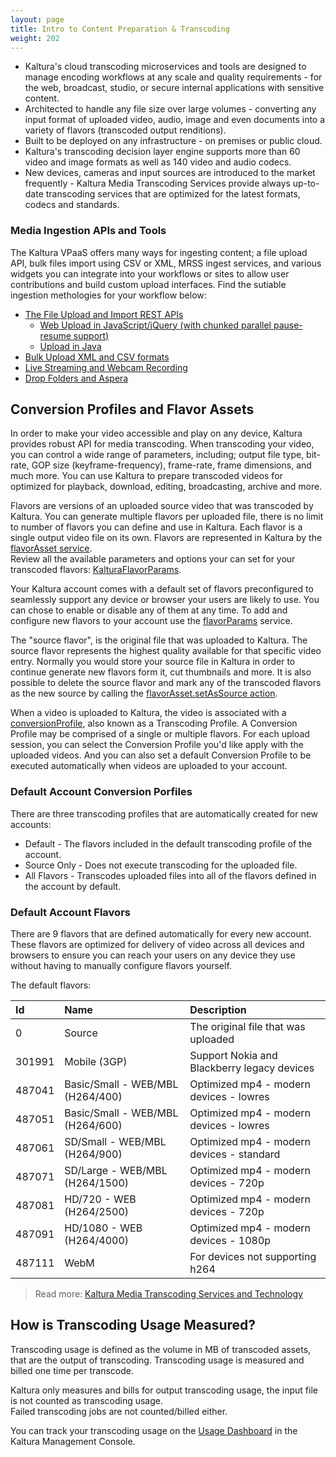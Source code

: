 ```yaml
---
layout: page
title: Intro to Content Preparation & Transcoding
weight: 202
---
```


* Kaltura's cloud transcoding microservices and tools are designed to manage encoding workflows at any scale and quality requirements - for the web, broadcast, studio, or secure internal applications with sensitive content. 
* Architected to handle any file size over large volumes - converting any input format of uploaded video, audio, image and even documents into a variety of flavors (transcoded output renditions).
* Built to be deployed on any infrastructure - on premises or public cloud. 
* Kaltura's transcoding decision layer engine supports more than 60 video and image formats as well as 140 video and audio codecs.
* New devices, cameras and input sources are introduced to the market frequently - Kaltura Media Transcoding Services provide always up-to-date transcoding services that are optimized for the latest formats, codecs and standards.

### Media Ingestion APIs and Tools

The Kaltura VPaaS offers many ways for ingesting content; a file upload API, bulk files import using CSV or XML, MRSS ingest services, and various widgets you can integrate into your workflows or sites to allow user contributions and build custom upload interfaces.
Find the sutiable ingestion methologies for your workflow below:

* [The File Upload and Import REST APIs](https://developer.kaltura.com/recipes/upload)
	* [Web Upload in JavaScript/jQuery (with chunked parallel pause-resume support)](https://github.com/kaltura/chunked-file-upload-jquery)
	* [Upload in Java](https://github.com/kaltura/Sample-Kaltura-Chunked-Upload-Java)
* [Bulk Upload XML and CSV formats](https://vpaas.kaltura.com/documentation/02_Media-Ingest-and-Preperation/Bulk-Content-Ingestion)
* [Live Streaming and Webcam Recording](https://developer.kaltura.com/recipes/live_broadcast)
* [Drop Folders and Aspera](https://knowledge.kaltura.com/node/737)

## Conversion Profiles and Flavor Assets

In order to make your video accessible and play on any device, Kaltura provides robust API for media transcoding. When transcoding your video, you can control a wide range of parameters, including; output file type, bit-rate, GOP size (keyframe-frequency), frame-rate, frame dimensions, and much more. You can use Kaltura to prepare transcoded videos for optimized for playback, download, editing, broadcasting, archive and more.

Flavors are versions of an uploaded source video that was transcoded by Kaltura. You can generate multiple flavors per uploaded file, there is no limit to number of flavors you can define and use in Kaltura. Each flavor is a single output video file on its own. Flavors are represented in Kaltura by the [flavorAsset service](https://developer.kaltura.com/api-docs/#/flavorAsset).  
Review all the available parameters and options your can set for your transcoded flavors: [KalturaFlavorParams](https://developer.kaltura.com/api-docs/#/KalturaFlavorParams).

Your Kaltura account comes with a default set of flavors preconfigured to seamlessly support any device or browser your users are likely to use. You can chose to enable or disable any of them at any time. To add and configure new flavors to your account use the [flavorParams](http://developer.kaltura.com/api-docs/#/flavorParams) service.

The "source flavor", is the original file that was uploaded to Kaltura. The source flavor represents the highest quality available for that specific video entry. Normally you would store your source file in Kaltura in order to continue generate new flavors form it, cut thumbnails and more. It is also possible to delete the source flavor and mark any of the transcoded flavors as the new source by calling the [flavorAsset.setAsSource action](https://developer.kaltura.com/api-docs/#/flavorAsset.setAsSource).

When a video is uploaded to Kaltura, the video is associated with a [conversionProfile](https://developer.kaltura.com/api-docs/#/conversionProfile), also known as a Transcoding Profile. A Conversion Profile may be comprised of a single or multiple flavors. For each upload session, you can select the Conversion Profile you'd like apply with the uploaded videos. And you can also set a default Conversion Profile to be executed automatically when videos are uploaded to your account.  

### Default Account Conversion Porfiles 

There are three transcoding profiles that are automatically created for new accounts:
* Default - The flavors included in the default transcoding profile of the account. 
* Source Only - Does not execute transcoding for the uploaded file. 
* All Flavors - Transcodes uploaded files into all of the flavors defined in the account by default.

### Default Account Flavors 

There are 9 flavors that are defined automatically for every new account. These flavors are optimized for delivery of video across all devices and browsers to ensure you can reach your users on any device they use without having to manually configure flavors yourself.  

The default flavors:

| Id     	| Name                             	| Description                                 	|
|:-------	|:---------------------------------	|:--------------------------------------------	|
| 0      	| Source                           	| The original file that was uploaded         	|
| 301991 	| Mobile (3GP)                     	| Support Nokia and Blackberry legacy devices 	|
| 487041 	| Basic/Small - WEB/MBL (H264/400) 	| Optimized mp4 - modern devices - lowres     	|
| 487051 	| Basic/Small - WEB/MBL (H264/600) 	| Optimized mp4 - modern devices - lowres     	|
| 487061 	| SD/Small - WEB/MBL (H264/900)    	| Optimized mp4 - modern devices - standard   	|
| 487071 	| SD/Large - WEB/MBL (H264/1500)   	| Optimized mp4 - modern devices - 720p       	|
| 487081 	| HD/720 - WEB (H264/2500)         	| Optimized mp4 - modern devices - 720p       	|
| 487091 	| HD/1080 - WEB (H264/4000)        	| Optimized mp4 - modern devices - 1080p      	|
| 487111 	| WebM                             	| For devices not supporting h264             	|


> Read more: [Kaltura Media Transcoding Services and Technology](http://knowledge.kaltura.com/kaltura-media-transcoding-services-and-technology#transcoding)

## How is Transcoding Usage Measured?

Transcoding usage is defined as the volume in MB of transcoded assets, that are the output of transcoding. Transcoding usage is measured and billed one time per transcode. 

Kaltura only measures and bills for output transcoding usage, the input file is not counted as transcoding usage.  
Failed transcoding jobs are not counted/billed either. 

You can track your transcoding usage on the [Usage Dashboard](https://kmc.kaltura.com/index.php/kmc/kmc4#usageDashboard|) in the Kaltura Management Console.
